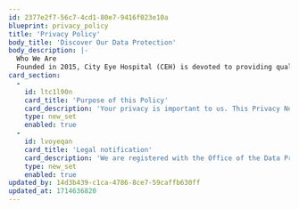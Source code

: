 ```yaml
---
id: 2377e2f7-56c7-4cd1-80e7-9416f023e10a
blueprint: privacy_policy
title: 'Privacy Policy'
body_title: 'Discover Our Data Protection'
body_description: |-
  Who We Are
  Founded in 2015, City Eye Hospital (CEH) is devoted to providing quality eye care to all patients. Our approach blends a walk-in Main Hospital with an Appointment Clinic and a branch in Nyeri. The Main Hospital is conveniently located on Ngong Road, the Appointment Clinic at Upper Hill Medical Centre, and the Nyeri Branch on Mbuni Road. CEH is the Data Controller for the information it collects and records, uses, and stores about its patients, carers, staff, and the public. CEH processes its data electronically and using paper-based systems.
card_section:
  -
    id: ltc1l90n
    card_title: 'Purpose of this Policy'
    card_description: 'Your privacy is important to us. This Privacy Notice (the "Policy") explains the personal data City Eye Hospital (CEH) collects, how CEH processes it, and for what purposes. This statement applies to all patients, customers, suppliers, and all visitors to any of CEH''s premises. Personal data in this context means information relating to an identified or identifiable natural person. CEH is committed to ensuring that your personal data is collected and used lawfully and transparently. We process your personal information under the Data Protection Act 2019 and the Data Protection (General) Regulations, 2021. We advise you to read the Notice in its entirety.'
    type: new_set
    enabled: true
  -
    id: lvoyeqan
    card_title: 'Legal notification'
    card_description: 'We are registered with the Office of the Data Protection Commissioner (ODPC). If you would like to look at our registration, please go to the Data Protection register on the ODPC website or use the link: [https://www.odpc.go.ke/registered-data-processors-and-controllers/](https://www.odpc.go.ke/registered-data-processors-and-controllers/)'
    type: new_set
    enabled: true
updated_by: 14d3b439-c1ca-4786-8ce7-59caffb630ff
updated_at: 1714636820
---
```

